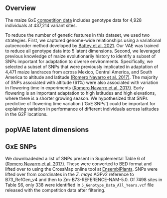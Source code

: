 ## Overview 
The maize GxE [competition
data](https://drive.google.com/drive/folders/1leYJY4bA3341S-JxjBIgmmAWMwVDHYRb)
includes genotype data for 4,928 individuals at 437,214 variant sites.

To reduce the number of genetic features in this dataset, we used two strategies. First, we captured genome-wide relationships using a variational autoencoder method developed by [Battey et al. 2021](https://academic.oup.com/g3journal/article/11/1/jkaa036/6105578). Our VAE was trained to reduce all genotype data into 5 latent dimensions. Second, we leveraged previous knowledge of maize evolutionarily history to identify a subset of SNPs
important for adaptation to diverse environments. Specifically, we
selected a subset of SNPs that were previously implicated in
adaptation of 4,471 maize landraces from across Mexico, Central America,
and South America to altitude and latitude [(Romero Navarro et al. 2017)](https://doi.org/10.1038/ng.3784). The majority of
SNPs associated with altitude (61%) were also associated with variation in flowering time
in experiments [(Romero Navarro et al. 2017)](https://doi.org/10.1038/ng.3784). Early flowering is an important
adaptation to high latitudes and high elevations, where there is a
shorter growing season. We hypothesized that SNPs predictive of flowering time variation ('GxE SNPs')
could be important for explaining variation in performance of different
individuals across latitudes in the G2F locations. 

## popVAE latent dimensions

## GxE SNPs
We downloadeded a list of SNPs present in Supplemental Table 6 of [(Romero Navarro et al. 2017)](https://doi.org/10.1038/ng.3784). These were converted to BED format and lifted over to using the CrossMap online tool at [EnsemblPlants](https://plants.ensembl.org/Zea_mays/Tools/AssemblyConverter). SNPs were lifted over from coordinates in the *Z. mays* AGPv2 reference to B73_RefGen_v4 and then to Zm-B73-REFERENCE-NAM-5.0. Of 7498 sites in Table S6, only 338 were identified in `5_Genotype_Data_All_Years.vcf` file released with the competition data after filtering. 
